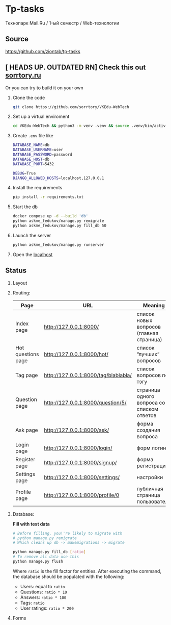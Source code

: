 # Tp-tasks

Технопарк Mail.Ru / 1-ый семестр / Web-технологии

## Source

<https://github.com/ziontab/tp-tasks>

## **[ HEADS UP. OUTDATED RN]** Check this out [sorrtory.ru](sorrtory.ru)

Or you can try to build it on your own

1. Clone the code

    ```bash
    git clone https://github.com/sorrtory/VKEdu-WebTech
    ```

2. Set up a virtual enviroment

    ```bash
    cd VKEdu-WebTech && python3 -m venv .venv && source .venv/bin/activate
    ```

3. Create `.env` file like

    ```sh
    DATABASE_NAME=db
    DATABASE_USERNAME=user
    DATABASE_PASSWORD=password
    DATABASE_HOST=db
    DATABASE_PORT=5432

    DEBUG=True
    DJANGO_ALLOWED_HOSTS=localhost,127.0.0.1
    ```

4. Install the requirements

    ```bash
    pip install -r requirements.txt
    ```

5. Start the db

    ```sh
    docker compose up -d --build 'db'
    python askme_fedukov/manage.py remigrate
    python askme_fedukov/manage.py fill_db 50
    ```

6. Launch the server

    ```bash
    python askme_fedukov/manage.py runserver
    ```

7. Open the [localhost](http://127.0.0.1:8000/)

## Status

1. Layout

2. Routing:

    | Page                              | URL                                    | Meaning                                   |
    |-----------------------------------|----------------------------------------|-------------------------------------------|
    | Index page                        | <http://127.0.0.1:8000/>              | список новых вопросов (главная страница)  |
    | Hot questions page                | <http://127.0.0.1:8000/hot/>          | список “лучших” вопросов                  |
    | Tag page                          | <http://127.0.0.1:8000/tag/blablabla/> | список вопросов по тэгу                   |
    | Question page                     | <http://127.0.0.1:8000/question/5/>   | страница одного вопроса со списком ответов |
    | Ask page                          | <http://127.0.0.1:8000/ask/>          | форма создания вопроса                   |
    | Login page                        | <http://127.0.0.1:8000/login/>        | форм логина                              |
    | Register page                     | <http://127.0.0.1:8000/signup/>       | форма регистрации                        |
    | Settings page                     | <http://127.0.0.1:8000/settings/>     | настройки                                |
    | Profile page                     | <http://127.0.0.1:8000/profile/0>      | публичная страница пользователя                                |

3. Database:

    **Fill with test data**

    ```sh
    # Before filling, you\'re likely to migrate with
    # python manage.py remigrate
    # Which cleans up db -> makemigrations -> migrate
    
    python manage.py fill_db [ratio]
    # To remove all data use this
    python manage.py flush
    ```

    Where `ratio` is the fill factor for entities. After executing the command, the database should be populated with the following:

    - Users: equal to `ratio`
    - Questions: `ratio * 10`
    - Answers: `ratio * 100`
    - Tags: `ratio`
    - User ratings: `ratio * 200`
4. Forms
